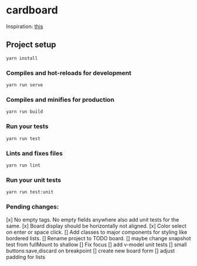 # cardboard
Inspiration: [this](https://dribbble.com/shots/5421211-Progress-Board-Interface-for-Education-Platform/attachments)

## Project setup
```
yarn install
```

### Compiles and hot-reloads for development
```
yarn run serve
```

### Compiles and minifies for production
```
yarn run build
```

### Run your tests
```
yarn run test
```

### Lints and fixes files
```
yarn run lint
```

### Run your unit tests
```
yarn run test:unit
```

### Pending changes:
[x] No empty tags. No empty fields anywhere also add unit tests for the same.
[x] Board display should be horizontally not aligned.
[x] Color select on enter or space click.
[] Add classes to major components for styling like bordered lists.
[] Rename project to TODO board.
[] maybe change snapshot test from fullMount to shallow
[] Fix focus
[] add v-model unit tests
[] small buttons:save,discard on breakpoint
[] create new board form
[] adjust padding for lists